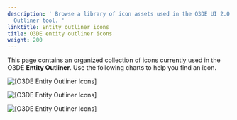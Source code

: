 ```yaml
---
description: ' Browse a library of icon assets used in the O3DE UI 2.0 Entity
  Outliner tool. '
linktitle: Entity outliner icons
title: O3DE entity outliner icons
weight: 200
---
```


This page contains an organized collection of icons currently used in the O3DE **Entity Outliner**\. Use the following charts to help you find an icon\.

![\[O3DE Entity Outliner Icons\]](/images/tools-ui/icons-entity-outliner.png)

![\[O3DE Entity Outliner Icons\]](/images/tools-ui/icons-entity-outliner-2.png)

![\[O3DE Entity Outliner Icons\]](/images/tools-ui/icons-entity-outliner-3.png)
